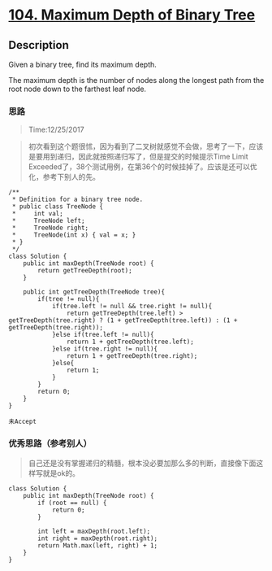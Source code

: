 # [104. Maximum Depth of Binary Tree](https://leetcode.com/problems/maximum-depth-of-binary-tree/description/)

## Description

Given a binary tree, find its maximum depth.

The maximum depth is the number of nodes along the longest path from the root node down to the farthest leaf node.


### 思路
> Time:12/25/2017

> 初次看到这个题很怵，因为看到了二叉树就感觉不会做，思考了一下，应该是要用到递归，因此就按照递归写了，但是提交的时候提示Time Limit Exceeded了，38个测试用例，在第36个的时候挂掉了。应该是还可以优化，参考下别人的先。


```
/**
 * Definition for a binary tree node.
 * public class TreeNode {
 *     int val;
 *     TreeNode left;
 *     TreeNode right;
 *     TreeNode(int x) { val = x; }
 * }
 */
class Solution {
    public int maxDepth(TreeNode root) {
        return getTreeDepth(root);
    }
    
    public int getTreeDepth(TreeNode tree){
        if(tree != null){
            if(tree.left != null && tree.right != null){
                return getTreeDepth(tree.left) > getTreeDepth(tree.right) ? (1 + getTreeDepth(tree.left)) : (1 + getTreeDepth(tree.right)); 
            }else if(tree.left != null){
                return 1 + getTreeDepth(tree.left);
            }else if(tree.right != null){
                return 1 + getTreeDepth(tree.right);
            }else{
                return 1;
            }
        }
        return 0;
    }
}
```
`未Accept`

### 优秀思路（参考别人）
> 自己还是没有掌握递归的精髓，根本没必要加那么多的判断，直接像下面这样写就是ok的。

```
class Solution {
    public int maxDepth(TreeNode root) {
        if (root == null) {
            return 0;
        }

        int left = maxDepth(root.left);
        int right = maxDepth(root.right);
        return Math.max(left, right) + 1;
    }
}
```